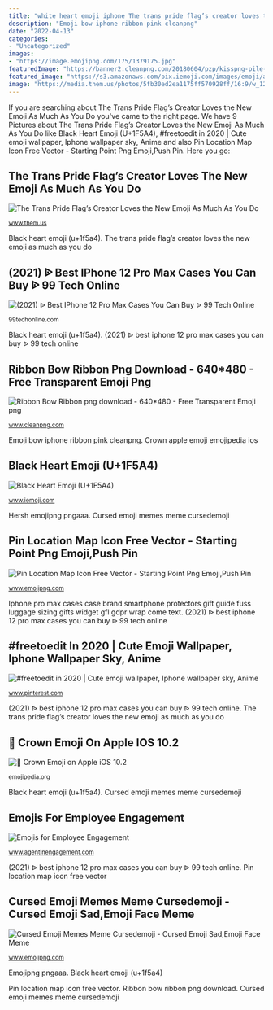 ```yaml
---
title: "white heart emoji iphone The trans pride flag’s creator loves the new emoji as much as you do"
description: "Emoji bow iphone ribbon pink cleanpng"
date: "2022-04-13"
categories:
- "Uncategorized"
images:
- "https://image.emojipng.com/175/1379175.jpg"
featuredImage: "https://banner2.cleanpng.com/20180604/pzp/kisspng-pile-of-poo-emoji-sticker-iphone-pink-plaid-5b1542d046c0d0.8985088515281200162898.jpg"
featured_image: "https://s3.amazonaws.com/pix.iemoji.com/images/emoji/apple/ios-11/256/black-heart.png"
image: "https://media.them.us/photos/5fb30ed2ea1175ff570928ff/16:9/w_1280,c_limit/trans-flag-emoji.jpg?mbid=social_retweet"
---
```


If you are searching about The Trans Pride Flag’s Creator Loves the New Emoji As Much As You Do you've came to the right page. We have 9 Pictures about The Trans Pride Flag’s Creator Loves the New Emoji As Much As You Do like Black Heart Emoji (U+1F5A4), #freetoedit in 2020 | Cute emoji wallpaper, Iphone wallpaper sky, Anime and also Pin Location Map Icon Free Vector - Starting Point Png Emoji,Push Pin. Here you go:

## The Trans Pride Flag’s Creator Loves The New Emoji As Much As You Do

![The Trans Pride Flag’s Creator Loves the New Emoji As Much As You Do](https://media.them.us/photos/5fb30ed2ea1175ff570928ff/16:9/w_1280,c_limit/trans-flag-emoji.jpg?mbid=social_retweet "Cursed emoji memes meme cursedemoji")

<small>www.them.us</small>

Black heart emoji (u+1f5a4). The trans pride flag’s creator loves the new emoji as much as you do

## (2021) ᐉ Best IPhone 12 Pro Max Cases You Can Buy ᐉ 99 Tech Online

![(2021) ᐉ Best IPhone 12 Pro Max Cases You Can Buy ᐉ 99 Tech Online](https://thegadgetflow.com/wp-content/uploads/2020/11/Best-iPhone-12-Pro-Max-cases-you-can-buy.jpg "Crown apple emoji emojipedia ios")

<small>99techonline.com</small>

Black heart emoji (u+1f5a4). (2021) ᐉ best iphone 12 pro max cases you can buy ᐉ 99 tech online

## Ribbon Bow Ribbon Png Download - 640*480 - Free Transparent Emoji Png

![Ribbon Bow Ribbon png download - 640*480 - Free Transparent Emoji png](https://banner2.cleanpng.com/20180604/pzp/kisspng-pile-of-poo-emoji-sticker-iphone-pink-plaid-5b1542d046c0d0.8985088515281200162898.jpg "Wallpapers picsart freetoedit toc bolos unicorn ixpaper tic invito hola telva graciela ixpap mungfali carini galaxias 7de yosmar escolha verification")

<small>www.cleanpng.com</small>

Emoji bow iphone ribbon pink cleanpng. Crown apple emoji emojipedia ios

## Black Heart Emoji (U+1F5A4)

![Black Heart Emoji (U+1F5A4)](https://s3.amazonaws.com/pix.iemoji.com/images/emoji/apple/ios-11/256/black-heart.png "Emojipng pngaaa")

<small>www.iemoji.com</small>

Hersh emojipng pngaaa. Cursed emoji memes meme cursedemoji

## Pin Location Map Icon Free Vector - Starting Point Png Emoji,Push Pin

![Pin Location Map Icon Free Vector - Starting Point Png Emoji,Push Pin](https://image.emojipng.com/442/4366442.jpg "Emojis for employee engagement")

<small>www.emojipng.com</small>

Iphone pro max cases case brand smartphone protectors gift guide fuss luggage sizing gifts widget gfl gdpr wrap come text. (2021) ᐉ best iphone 12 pro max cases you can buy ᐉ 99 tech online

## #freetoedit In 2020 | Cute Emoji Wallpaper, Iphone Wallpaper Sky, Anime

![#freetoedit in 2020 | Cute emoji wallpaper, Iphone wallpaper sky, Anime](https://i.pinimg.com/736x/e0/d0/01/e0d0011b62d55099b96d600b3691c2a9.jpg "#freetoedit in 2020")

<small>www.pinterest.com</small>

(2021) ᐉ best iphone 12 pro max cases you can buy ᐉ 99 tech online. The trans pride flag’s creator loves the new emoji as much as you do

## 👑 Crown Emoji On Apple IOS 10.2

![👑 Crown Emoji on Apple iOS 10.2](https://emojipedia-us.s3.amazonaws.com/socialmedia/apple/81/crown_1f451.png "Cursed emoji memes meme cursedemoji")

<small>emojipedia.org</small>

Black heart emoji (u+1f5a4). Cursed emoji memes meme cursedemoji

## Emojis For Employee Engagement

![Emojis for Employee Engagement](https://i1.wp.com/www.agentinengagement.com/wp-content/uploads/2015/04/Emoji-Objects.jpg?ssl=1 "(2021) ᐉ best iphone 12 pro max cases you can buy ᐉ 99 tech online")

<small>www.agentinengagement.com</small>

(2021) ᐉ best iphone 12 pro max cases you can buy ᐉ 99 tech online. Pin location map icon free vector

## Cursed Emoji Memes Meme Cursedemoji - Cursed Emoji Sad,Emoji Face Meme

![Cursed Emoji Memes Meme Cursedemoji - Cursed Emoji Sad,Emoji Face Meme](https://image.emojipng.com/175/1379175.jpg "Crown apple emoji emojipedia ios")

<small>www.emojipng.com</small>

Emojipng pngaaa. Black heart emoji (u+1f5a4)

Pin location map icon free vector. Ribbon bow ribbon png download. Cursed emoji memes meme cursedemoji
